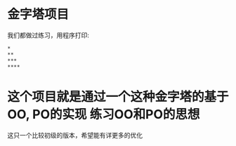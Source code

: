 金字塔项目
====================
我们都做过练习，用程序打印:

    *
    **
    ***
    ****
    
这个项目就是通过一个这种金字塔的基于OO, PO的实现
练习OO和PO的思想
====================
这只一个比较初级的版本，希望能有详更多的优化
